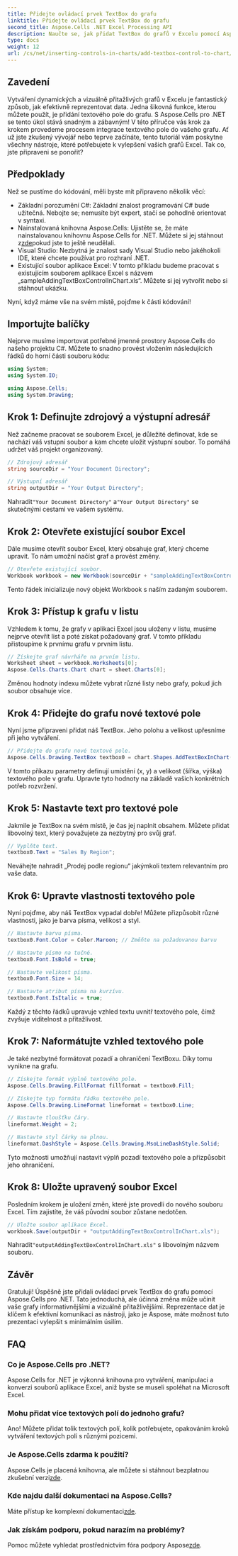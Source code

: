 ```yaml
---
title: Přidejte ovládací prvek TextBox do grafu
linktitle: Přidejte ovládací prvek TextBox do grafu
second_title: Aspose.Cells .NET Excel Processing API
description: Naučte se, jak přidat TextBox do grafů v Excelu pomocí Aspose.Cells for .NET. Vylepšete vizualizaci dat bez námahy.
type: docs
weight: 12
url: /cs/net/inserting-controls-in-charts/add-textbox-control-to-chart/
---
```

## Zavedení

Vytváření dynamických a vizuálně přitažlivých grafů v Excelu je fantastický způsob, jak efektivně reprezentovat data. Jedna šikovná funkce, kterou můžete použít, je přidání textového pole do grafu. S Aspose.Cells pro .NET se tento úkol stává snadným a zábavným! V této příručce vás krok za krokem provedeme procesem integrace textového pole do vašeho grafu. Ať už jste zkušený vývojář nebo teprve začínáte, tento tutoriál vám poskytne všechny nástroje, které potřebujete k vylepšení vašich grafů Excel. Tak co, jste připraveni se ponořit?

## Předpoklady

Než se pustíme do kódování, měli byste mít připraveno několik věcí:

- Základní porozumění C#: Základní znalost programování C# bude užitečná. Nebojte se; nemusíte být expert, stačí se pohodlně orientovat v syntaxi.
-  Nainstalovaná knihovna Aspose.Cells: Ujistěte se, že máte nainstalovanou knihovnu Aspose.Cells for .NET. Můžete si jej stáhnout z[zde](https://releases.aspose.com/cells/net/)pokud jste to ještě neudělali.
- Visual Studio: Nezbytná je znalost sady Visual Studio nebo jakéhokoli IDE, které chcete používat pro rozhraní .NET.
- Existující soubor aplikace Excel: V tomto příkladu budeme pracovat s existujícím souborem aplikace Excel s názvem „sampleAddingTextBoxControlInChart.xls“. Můžete si jej vytvořit nebo si stáhnout ukázku.

Nyní, když máme vše na svém místě, pojďme k části kódování!

## Importujte balíčky

Nejprve musíme importovat potřebné jmenné prostory Aspose.Cells do našeho projektu C#. Můžete to snadno provést vložením následujících řádků do horní části souboru kódu:

```csharp
using System;
using System.IO;

using Aspose.Cells;
using System.Drawing;
```

## Krok 1: Definujte zdrojový a výstupní adresář

Než začneme pracovat se souborem Excel, je důležité definovat, kde se nachází váš vstupní soubor a kam chcete uložit výstupní soubor. To pomáhá udržet váš projekt organizovaný.

```csharp
// Zdrojový adresář
string sourceDir = "Your Document Directory";

// Výstupní adresář
string outputDir = "Your Output Directory";
```
 Nahradit`"Your Document Directory"` a`"Your Output Directory"` se skutečnými cestami ve vašem systému.

## Krok 2: Otevřete existující soubor Excel

Dále musíme otevřít soubor Excel, který obsahuje graf, který chceme upravit. To nám umožní načíst graf a provést změny.

```csharp
// Otevřete existující soubor.
Workbook workbook = new Workbook(sourceDir + "sampleAddingTextBoxControlInChart.xls");
```
Tento řádek inicializuje nový objekt Workbook s naším zadaným souborem.

## Krok 3: Přístup k grafu v listu

Vzhledem k tomu, že grafy v aplikaci Excel jsou uloženy v listu, musíme nejprve otevřít list a poté získat požadovaný graf. V tomto příkladu přistoupíme k prvnímu grafu v prvním listu.

```csharp
// Získejte graf návrháře na prvním listu.
Worksheet sheet = workbook.Worksheets[0];
Aspose.Cells.Charts.Chart chart = sheet.Charts[0];
```
Změnou hodnoty indexu můžete vybrat různé listy nebo grafy, pokud jich soubor obsahuje více.

## Krok 4: Přidejte do grafu nové textové pole

Nyní jsme připraveni přidat náš TextBox. Jeho polohu a velikost upřesníme při jeho vytváření.

```csharp
// Přidejte do grafu nové textové pole.
Aspose.Cells.Drawing.TextBox textbox0 = chart.Shapes.AddTextBoxInChart(400, 1100, 350, 2550);
```
V tomto příkazu parametry definují umístění (x, y) a velikost (šířka, výška) textového pole v grafu. Upravte tyto hodnoty na základě vašich konkrétních potřeb rozvržení.

## Krok 5: Nastavte text pro textové pole

Jakmile je TextBox na svém místě, je čas jej naplnit obsahem. Můžete přidat libovolný text, který považujete za nezbytný pro svůj graf.

```csharp
// Vyplňte text.
textbox0.Text = "Sales By Region";
```
Neváhejte nahradit „Prodej podle regionu“ jakýmkoli textem relevantním pro vaše data.

## Krok 6: Upravte vlastnosti textového pole

Nyní pojďme, aby náš TextBox vypadal dobře! Můžete přizpůsobit různé vlastnosti, jako je barva písma, velikost a styl.

```csharp
// Nastavte barvu písma.
textbox0.Font.Color = Color.Maroon; // Změňte na požadovanou barvu

// Nastavte písmo na tučné.
textbox0.Font.IsBold = true;

// Nastavte velikost písma.
textbox0.Font.Size = 14;

// Nastavte atribut písma na kurzívu.
textbox0.Font.IsItalic = true;
```

Každý z těchto řádků upravuje vzhled textu uvnitř textového pole, čímž zvyšuje viditelnost a přitažlivost.

## Krok 7: Naformátujte vzhled textového pole

Je také nezbytné formátovat pozadí a ohraničení TextBoxu. Díky tomu vynikne na grafu.

```csharp
// Získejte formát výplně textového pole.
Aspose.Cells.Drawing.FillFormat fillformat = textbox0.Fill;

// Získejte typ formátu řádku textového pole.
Aspose.Cells.Drawing.LineFormat lineformat = textbox0.Line;

// Nastavte tloušťku čáry.
lineformat.Weight = 2;

// Nastavte styl čárky na plnou.
lineformat.DashStyle = Aspose.Cells.Drawing.MsoLineDashStyle.Solid;
```

Tyto možnosti umožňují nastavit výplň pozadí textového pole a přizpůsobit jeho ohraničení.

## Krok 8: Uložte upravený soubor Excel

Posledním krokem je uložení změn, které jste provedli do nového souboru Excel. Tím zajistíte, že váš původní soubor zůstane nedotčen.

```csharp
// Uložte soubor aplikace Excel.
workbook.Save(outputDir + "outputAddingTextBoxControlInChart.xls");
```
 Nahradit`"outputAddingTextBoxControlInChart.xls"` s libovolným názvem souboru.

## Závěr

Gratuluji! Úspěšně jste přidali ovládací prvek TextBox do grafu pomocí Aspose.Cells pro .NET. Tato jednoduchá, ale účinná změna může učinit vaše grafy informativnějšími a vizuálně přitažlivějšími. Reprezentace dat je klíčem k efektivní komunikaci as nástroji, jako je Aspose, máte možnost tuto prezentaci vylepšit s minimálním úsilím.

## FAQ

### Co je Aspose.Cells pro .NET?
Aspose.Cells for .NET je výkonná knihovna pro vytváření, manipulaci a konverzi souborů aplikace Excel, aniž byste se museli spoléhat na Microsoft Excel.

### Mohu přidat více textových polí do jednoho grafu?
Ano! Můžete přidat tolik textových polí, kolik potřebujete, opakováním kroků vytváření textových polí s různými pozicemi.

### Je Aspose.Cells zdarma k použití?
 Aspose.Cells je placená knihovna, ale můžete si stáhnout bezplatnou zkušební verzi[zde](https://releases.aspose.com/).

### Kde najdu další dokumentaci na Aspose.Cells?
 Máte přístup ke komplexní dokumentaci[zde](https://reference.aspose.com/cells/net/).

### Jak získám podporu, pokud narazím na problémy?
 Pomoc můžete vyhledat prostřednictvím fóra podpory Aspose[zde](https://forum.aspose.com/c/cells/9).